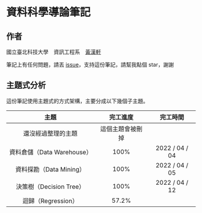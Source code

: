 # 資料科學導論筆記



## 作者

國立臺北科技大學　資訊工程系　[黃漢軒](https://ntut-xuan.github.io)

筆記上有任何問題，請丟 [issue](https://github.com/ntut-xuan/DataScienceNote/issues)，支持這份筆記，請幫我點個 star，謝謝



## 主題式分析

這份筆記使用主題式的方式架構，主要分成以下幾個子主題。



|            主題            |     完工進度     |    完工時間    |
| :------------------------: | :--------------: | :------------: |
|     還沒經過整理的主題     | 這個主題會被刪掉 |                |
| 資料倉儲（Data Warehouse） |       100%       | 2022 / 04 / 04 |
|  資料探勘（Data Mining）   |       100%       | 2022 / 04 / 05 |
|  決策樹（Decision Tree）   |       100%       | 2022 / 04 / 12 |
|     迴歸（Regression）     |      57.2%       |                |

